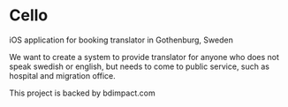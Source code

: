 # Cello
iOS application for booking translator in Gothenburg, Sweden

We want to create a system to provide translator for anyone who does not speak swedish or english, but needs to come to public service, such as hospital and migration office.

This project is backed by bdimpact.com

